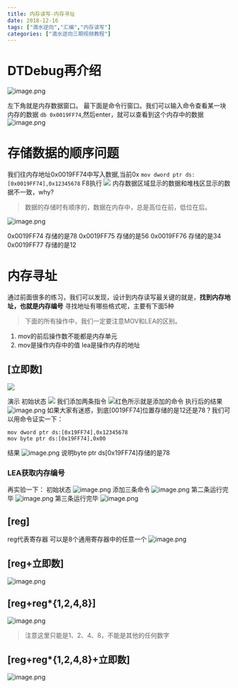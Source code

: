 ```yaml
---
title: 内存读写-内存寻址
date: 2018-12-16
tags: ["滴水逆向","汇编","内存读写"]
categories: ["滴水逆向三期视频教程"]
---
```

# DTDebug再介绍
![image.png](https://upload-images.jianshu.io/upload_images/422094-2a6f4869cd460a27.png?imageMogr2/auto-orient/strip%7CimageView2/2/w/1240)


左下角就是内存数据窗口。
最下面是命令行窗口。我们可以输入命令查看某一块内存的数据
`db 0x0019FF74`,然后enter，就可以查看到这个内存中的数据
![image.png](https://upload-images.jianshu.io/upload_images/422094-4b38ec0c282b74cf.png?imageMogr2/auto-orient/strip%7CimageView2/2/w/1240)

# 存储数据的顺序问题
我们往内存地址0x0019FF74中写入数据,当前0x
`mov dword ptr ds:[0x0019FF74],0x12345678`
F8执行
![](https://upload-images.jianshu.io/upload_images/422094-a5227910ba0ea03b.png?imageMogr2/auto-orient/strip%7CimageView2/2/w/1240)
内存数据区域显示的数据和堆栈区显示的数据不一致，why?
> 数据的存储时有顺序的，数据在内存中，总是高位在前，低位在后。

![image.png](https://upload-images.jianshu.io/upload_images/422094-34de7b27043ea78b.png?imageMogr2/auto-orient/strip%7CimageView2/2/w/1240)

0x0019FF74 存储的是78
0x0019FF75 存储的是56
0x0019FF76 存储的是34
0x0019FF77 存储的是12

# 内存寻址
通过前面很多的练习，我们可以发现，设计到内存读写最关键的就是，**找到内存地址，也就是内存编号**
寻找地址有哪些格式呢，主要有下面5种
> 下面的所有操作中，我们一定要注意MOV和LEA的区别。
1. mov的前后操作数不能都是内存单元
2. mov是操作内存中的值
lea是操作内存的地址
## [立即数]
![](https://upload-images.jianshu.io/upload_images/422094-9e35fe0ab56be43d.png?imageMogr2/auto-orient/strip%7CimageView2/2/w/1240)

演示
初始状态
![](https://upload-images.jianshu.io/upload_images/422094-18cd760d9f697dc7.png?imageMogr2/auto-orient/strip%7CimageView2/2/w/1240)
我们添加两条指令
![红色所示就是添加的命令](https://upload-images.jianshu.io/upload_images/422094-4f77735634a49aa5.png?imageMogr2/auto-orient/strip%7CimageView2/2/w/1240)
执行后的结果
![image.png](https://upload-images.jianshu.io/upload_images/422094-1e8d2357dd0f9afb.png?imageMogr2/auto-orient/strip%7CimageView2/2/w/1240)
如果大家有迷惑，到底[0019FF74]位置存储的是12还是78？我们可以用命令证实一下：
```
mov dword ptr ds:[0x19FF74],0x12345678
mov byte ptr ds:[0x19FF74],0x00
```
结果
![image.png](https://upload-images.jianshu.io/upload_images/422094-b9986e52070e6da8.png?imageMogr2/auto-orient/strip%7CimageView2/2/w/1240)
说明byte ptr ds[0x19FF74]存储的是78
### LEA获取内存编号
再实验一下：
初始状态
![image.png](https://upload-images.jianshu.io/upload_images/422094-5e97c5cb2a3a4159.png?imageMogr2/auto-orient/strip%7CimageView2/2/w/1240)
添加三条命令
![image.png](https://upload-images.jianshu.io/upload_images/422094-16b92651106800ec.png?imageMogr2/auto-orient/strip%7CimageView2/2/w/1240)
第二条运行完毕
![image.png](https://upload-images.jianshu.io/upload_images/422094-3e4533c22ec0cf0f.png?imageMogr2/auto-orient/strip%7CimageView2/2/w/1240)
第三条运行完毕
![image.png](https://upload-images.jianshu.io/upload_images/422094-731e922185f6b3c6.png?imageMogr2/auto-orient/strip%7CimageView2/2/w/1240)
## [reg] 
 reg代表寄存器 可以是8个通用寄存器中的任意一个
![image.png](https://upload-images.jianshu.io/upload_images/422094-87c30cc6740e46e6.png?imageMogr2/auto-orient/strip%7CimageView2/2/w/1240)

## [reg+立即数] 
![image.png](https://upload-images.jianshu.io/upload_images/422094-1ad3208fdbd6be78.png?imageMogr2/auto-orient/strip%7CimageView2/2/w/1240)

## [reg+reg*{1,2,4,8}] 
![image.png](https://upload-images.jianshu.io/upload_images/422094-e0b24931e13a828e.png?imageMogr2/auto-orient/strip%7CimageView2/2/w/1240)
> 注意这里只能是1、2、4、8，不能是其他的任何数字

## [reg+reg*{1,2,4,8}+立即数] 
![image.png](https://upload-images.jianshu.io/upload_images/422094-73eff49484669993.png?imageMogr2/auto-orient/strip%7CimageView2/2/w/1240)



